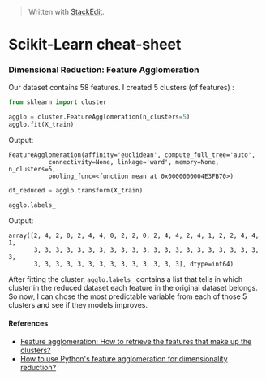 


> Written with [StackEdit](https://stackedit.io/).

# Scikit-Learn cheat-sheet


### Dimensional Reduction: Feature Agglomeration 
Our dataset contains 58 features. I created 5 clusters (of features) :
```python
from sklearn import cluster

agglo = cluster.FeatureAgglomeration(n_clusters=5)
agglo.fit(X_train)
```
Output:
```
FeatureAgglomeration(affinity='euclidean', compute_full_tree='auto',
           connectivity=None, linkage='ward', memory=None, n_clusters=5,
           pooling_func=<function mean at 0x0000000004E3FB70>)

```
```python
df_reduced = agglo.transform(X_train)

agglo.labels_
```
Output:
```
array([2, 4, 2, 0, 2, 4, 4, 0, 2, 2, 0, 2, 4, 4, 2, 4, 1, 2, 2, 4, 4, 1,
       3, 3, 3, 3, 3, 3, 3, 3, 3, 3, 3, 3, 3, 3, 3, 3, 3, 3, 3, 3, 3, 3,
       3, 3, 3, 3, 3, 3, 3, 3, 3, 3, 3, 3, 3, 3], dtype=int64)

```
 After fitting the cluster, `agglo.labels_` contains a list that tells in which cluster in the reduced dataset each feature in the original dataset belongs. So now, I can chose the most predictable variable from each of those 5 clusters and see if they models improves.

#### References

- [Feature agglomeration: How to retrieve the features that make up the clusters?](https://stackoverflow.com/questions/47909588/feature-agglomeration-how-to-retrieve-the-features-that-make-up-the-clusters)
- [How to use Python's feature agglomeration for dimensionality reduction?](https://stackoverflow.com/questions/45625218/how-to-use-pythons-feature-agglomeration-for-dimensionality-reduction)
<!--stackedit_data:
eyJoaXN0b3J5IjpbLTE0MjE1MzcwNTksMTkzOTU0MzUzMiwxNT
Y0ODkzODYyXX0=
-->